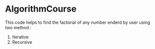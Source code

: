 # AlgorithmCourse

This code helps to find the factorial of any number enderd by user using two method :
1. Iterative
2. Recursive
